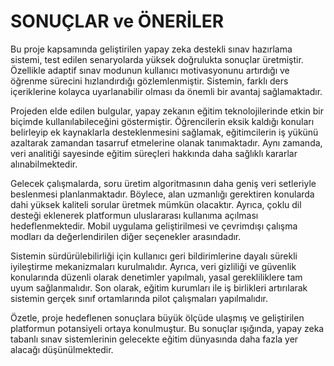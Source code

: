 # SONUÇLAR ve ÖNERİLER

Bu proje kapsamında geliştirilen yapay zeka destekli sınav hazırlama sistemi, test edilen senaryolarda yüksek doğrulukta sonuçlar üretmiştir. Özellikle adaptif sınav modunun kullanıcı motivasyonunu artırdığı ve öğrenme sürecini hızlandırdığı gözlemlenmiştir. Sistemin, farklı ders içeriklerine kolayca uyarlanabilir olması da önemli bir avantaj sağlamaktadır.

Projeden elde edilen bulgular, yapay zekanın eğitim teknolojilerinde etkin bir biçimde kullanılabileceğini göstermiştir. Öğrencilerin eksik kaldığı konuları belirleyip ek kaynaklarla desteklenmesini sağlamak, eğitimcilerin iş yükünü azaltarak zamandan tasarruf etmelerine olanak tanımaktadır. Aynı zamanda, veri analitiği sayesinde eğitim süreçleri hakkında daha sağlıklı kararlar alınabilmektedir.

Gelecek çalışmalarda, soru üretim algoritmasının daha geniş veri setleriyle beslenmesi planlanmaktadır. Böylece, alan uzmanlığı gerektiren konularda dahi yüksek kaliteli sorular üretmek mümkün olacaktır. Ayrıca, çoklu dil desteği eklenerek platformun uluslararası kullanıma açılması hedeflenmektedir. Mobil uygulama geliştirilmesi ve çevrimdışı çalışma modları da değerlendirilen diğer seçenekler arasındadır.

Sistemin sürdürülebilirliği için kullanıcı geri bildirimlerine dayalı sürekli iyileştirme mekanizmaları kurulmalıdır. Ayrıca, veri gizliliği ve güvenlik konularında düzenli olarak denetimler yapılmalı, yasal gerekliliklere tam uyum sağlanmalıdır. Son olarak, eğitim kurumları ile iş birlikleri artırılarak sistemin gerçek sınıf ortamlarında pilot çalışmaları yapılmalıdır.

Özetle, proje hedeflenen sonuçlara büyük ölçüde ulaşmış ve geliştirilen platformun potansiyeli ortaya konulmuştur. Bu sonuçlar ışığında, yapay zeka tabanlı sınav sistemlerinin gelecekte eğitim dünyasında daha fazla yer alacağı düşünülmektedir.
